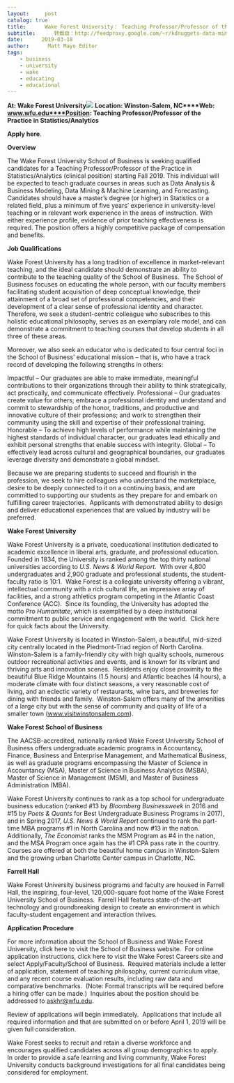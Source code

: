 ```yaml
---
layout:     post
catalog: true
title:      Wake Forest University： Teaching Professor/Professor of the Practice in Statistics/Analytics [Winston-Salem, NC]
subtitle:      转载自：http://feedproxy.google.com/~r/kdnuggets-data-mining-analytics/~3/GKA6mC8vcdY/03-18-wake-forest-teaching-professor-statistics.html
date:      2019-03-18
author:      Matt Mayo Editor
tags:
    - business
    - university
    - wake
    - educating
    - educational
---
```


**At: Wake Forest University**![](https://pbs.twimg.com/profile_images/1060206386959790080/EQrqEl5i_400x400.jpg)
**Location: Winston-Salem, NC****Web: www.wfu.edu****Position: Teaching Professor/Professor of the Practice in Statistics/Analytics**

**Apply here**.

**Overview**

The Wake Forest University School of Business is seeking qualified candidates for a Teaching Professor/Professor of the Practice in Statistics/Analytics (clinical position) starting Fall 2019. This individual will be expected to teach graduate courses in areas such as Data Analysis & Business Modeling, Data Mining & Machine Learning, and Forecasting. Candidates should have a master’s degree (or higher) in Statistics or a related field, plus a minimum of five years’ experience in university-level teaching or in relevant work experience in the areas of instruction. With either experience profile, evidence of prior teaching effectiveness is required. The position offers a highly competitive package of compensation and benefits.

**Job Qualifications**

Wake Forest University has a long tradition of excellence in market-relevant teaching, and the ideal candidate should demonstrate an ability to contribute to the teaching quality of the School of Business.  The School of Business focuses on educating the whole person, with our faculty members facilitating student acquisition of deep conceptual knowledge, their attainment of a broad set of professional competencies, and their development of a clear sense of professional identity and character.  Therefore, we seek a student-centric colleague who subscribes to this holistic educational philosophy, serves as an exemplary role model, and can demonstrate a commitment to teaching courses that develop students in all three of these areas.

Moreover, we also seek an educator who is dedicated to four central foci in the School of Business’ educational mission – that is, who have a track record of developing the following strengths in others:

Impactful – Our graduates are able to make immediate, meaningful contributions to their organizations through their ability to think strategically, act practically, and communicate effectively.
Professional – Our graduates create value for others; embrace a professional identity and understand and commit to stewardship of the honor, traditions, and productive and innovative culture of their professions; and work to strengthen their community using the skill and expertise of their professional training.
Honorable – To achieve high levels of performance while maintaining the highest standards of individual character, our graduates lead ethically and exhibit personal strengths that enable success with integrity.
Global – To effectively lead across cultural and geographical boundaries, our graduates leverage diversity and demonstrate a global mindset.

Because we are preparing students to succeed and flourish in the profession, we seek to hire colleagues who understand the marketplace, desire to be deeply connected to it on a continuing basis, and are committed to supporting our students as they prepare for and embark on fulfilling career trajectories.  Applicants with demonstrated ability to design and deliver educational experiences that are valued by industry will be preferred.

**Wake Forest University**

Wake Forest University is a private, coeducational institution dedicated to academic excellence in liberal arts, graduate, and professional education.  Founded in 1834, the University is ranked among the top thirty national universities according to *U.S. News & World Report*.  With over 4,800 undergraduates and 2,900 graduate and professional students, the student-faculty ratio is 10:1.  Wake Forest is a collegiate university offering a vibrant, intellectual community with a rich cultural life, an impressive array of facilities, and a strong athletics program competing in the Atlantic Coast Conference (ACC).  Since its founding, the University has adopted the motto *Pro Humanitate*, which is exemplified by a deep institutional commitment to public service and engagement with the world.  Click here for quick facts about the University.

Wake Forest University is located in Winston-Salem, a beautiful, mid-sized city centrally located in the Piedmont-Triad region of North Carolina.  Winston-Salem is a family-friendly city with high quality schools, numerous outdoor recreational activities and events, and is known for its vibrant and thriving arts and innovation scenes.  Residents enjoy close proximity to the beautiful Blue Ridge Mountains (1.5 hours) and Atlantic beaches (4 hours), a moderate climate with four distinct seasons, a very reasonable cost of living, and an eclectic variety of restaurants, wine bars, and breweries for dining with friends and family.  Winston-Salem offers many of the amenities of a large city but with the sense of community and quality of life of a smaller town (www.visitwinstonsalem.com).

**Wake Forest School of Business**

The AACSB-accredited, nationally ranked Wake Forest University School of Business offers undergraduate academic programs in Accountancy, Finance, Business and Enterprise Management, and Mathematical Business, as well as graduate programs encompassing the Master of Science in Accountancy (MSA), Master of Science in Business Analytics (MSBA), Master of Science in Management (MSM), and Master of Business Administration (MBA).

Wake Forest University continues to rank as a top school for undergraduate business education (ranked #13 by *Bloomberg Businessweek* in 2016 and #15 by *Poets & Quants* for Best Undergraduate Business Programs in 2017), and in Spring 2017, *U.S. News & World Report* continued to rank the part-time MBA programs #1 in North Carolina and now #13 in the nation.  Additionally, *The Economist* ranks the MSM Program as #4 in the nation, and the MSA Program once again has the #1 CPA pass rate in the country.  Courses are offered at both the beautiful home campus in Winston-Salem and the growing urban Charlotte Center campus in Charlotte, NC.

**Farrell Hall**

Wake Forest University business programs and faculty are housed in Farrell Hall, the inspiring, four-level, 120,000-square foot home of the Wake Forest University School of Business.  Farrell Hall features state-of-the-art technology and groundbreaking design to create an environment in which faculty-student engagement and interaction thrives.

**Application Procedure**

For more information about the School of Business and Wake Forest University, click here to visit the School of Business website.  For online application instructions, click here to visit the Wake Forest Careers site and select Apply/Faculty/School of Business.  Required materials include a letter of application, statement of teaching philosophy, current curriculum vitae, and any recent course evaluation results, including raw data and comparative benchmarks.  (Note: Formal transcripts will be required before a hiring offer can be made.)  Inquiries about the position should be addressed to askhr@wfu.edu.

Review of applications will begin immediately.  Applications that include all required information and that are submitted on or before April 1, 2019 will be given full consideration.

Wake Forest seeks to recruit and retain a diverse workforce and encourages qualified candidates across all group demographics to apply.  In order to provide a safe learning and living community, Wake Forest University conducts background investigations for all final candidates being considered for employment.
